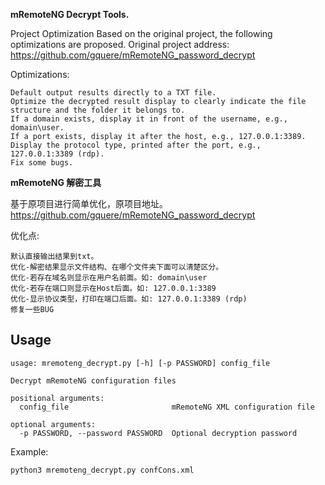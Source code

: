 
**mRemoteNG Decrypt Tools.**


Project Optimization
Based on the original project, the following optimizations are proposed. Original project address:
https://github.com/gquere/mRemoteNG_password_decrypt


Optimizations:
```
Default output results directly to a TXT file.
Optimize the decrypted result display to clearly indicate the file structure and the folder it belongs to.
If a domain exists, display it in front of the username, e.g., domain\user.
If a port exists, display it after the host, e.g., 127.0.0.1:3389.
Display the protocol type, printed after the port, e.g., 127.0.0.1:3389 (rdp).
Fix some bugs.
```




**mRemoteNG 解密工具**


基于原项目进行简单优化，原项目地址。
https://github.com/gquere/mRemoteNG_password_decrypt


优化点:
```
默认直接输出结果到txt。
优化-解密结果显示文件结构、在哪个文件夹下面可以清楚区分。
优化-若存在域名则显示在用户名前面。如: domain\user
优化-若存在端口则显示在Host后面。如: 127.0.0.1:3389
优化-显示协议类型，打印在端口后面。如: 127.0.0.1:3389 (rdp)
修复一些BUG
```




Usage
-----
```
usage: mremoteng_decrypt.py [-h] [-p PASSWORD] config_file

Decrypt mRemoteNG configuration files

positional arguments:
  config_file                       mRemoteNG XML configuration file

optional arguments:
  -p PASSWORD, --password PASSWORD  Optional decryption password
```


Example:
```
python3 mremoteng_decrypt.py confCons.xml
```







